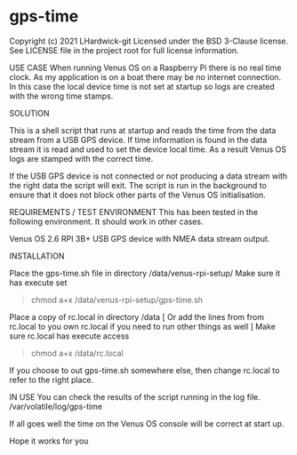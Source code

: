 # gps-time

Copyright (c) 2021 LHardwick-git
Licensed under the BSD 3-Clause license. 
See LICENSE file in the project root for full license information.

USE CASE
When running Venus OS on a Raspberry Pi there is no real time clock.
As my application is on a boat there may be no internet connection.
In this case the local device time is not set at startup so logs are created with the wrong time stamps.

SOLUTION

This is a shell script that runs at startup and reads the time from the data stream from a USB GPS device. If time information is found in the data stream it is read and used to set the device local time. As a result Venus OS logs are stamped with the correct time.

If the USB GPS device is not connected or not producing a data stream with the right data
the script will exit. The script is run in the background to ensure that it does not block other
parts of the Venus OS initialisation.

REQUIREMENTS / TEST ENVIRONMENT
This has been tested in the following environment.
It should work in other cases.

   Venus OS 2.6
   RPI 3B+
   USB GPS device with NMEA data stream output.

INSTALLATION

Place the gps-time.sh file in directory /data/venus-rpi-setup/
Make sure it has execute set
>chmod a+x /data/venus-rpi-setup/gps-time.sh

Place a copy of rc.local in directory /data
[ Or add the lines from from rc.local to you own rc.local if you need to
  run other things as well ]
Make sure rc.local has execute access
>chmod a+x /data/rc.local

If you choose to out gps-time.sh somewhere else, 
then change rc.local to refer to the right place.

IN USE
You can check the results of the script running in the log file.
/var/volatile/log/gps-time

If all goes well the time on the Venus OS console will be correct at start up.

Hope it works for you 

    

